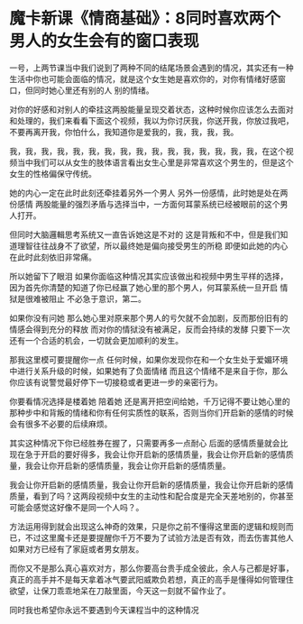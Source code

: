 # 魔卡新课《情商基础》：8同时喜欢两个男人的女生会有的窗口表现

一号，上两节课当中我们说到了两种不同的结尾场景会遇到的情况，其实还有一种生活中你也可能会面临的情况，就是这个女生她是喜欢你的，对你有情绪好感窗口，但同时她心里还有别的人 别的情绪。

对你的好感和对别人的牵挂这两股能量呈现交着状态，这种时候你应该怎么去面对和处理的，我们来看看下面这个视频，我以为你讨厌我，你送开我，你放过我吧，不要再离开我，你怕什么，我知道你是爱我的，我，我，我，我。

我，我，我，我，我，我，我，我，我，我，我，我，我，我，我，我，在这个视频当中我们可以从女生的肢体语言看出女生心里是非常喜欢这个男生的，但是这个女生的性格偏保守传统。

她的内心一定在此时此刻还牵挂着另外一个男人 另外一份感情，此时她是处在两份感情 两股能量的强烈矛盾与选择当中，一方面何耳蒙系统已经被眼前的这个男人打开。

但同时大脑邏輯思考系统又一直告诉她这是不对的 这是背叛和不中，但是我们知道理智往往战身不了欲望，所以最终她是偏向接受男生的所稳 即便如此她的内心在此时此刻依旧非常痛。

所以她留下了眼泪 如果你面临这种情况其实应该做出和视频中男生平样的选择，因为首先你清楚的知道了你已经赢了她心里的那个男人，何耳蒙系统一旦开启 情狱是很难被阻止 不必急于意识，第二。

如果你没有问她 那么她心里对原来那个男人的亏欠就不会加剧，反而那份旧有的情感会得到充分的释放 而对你的情狱没有被满足，反而会持续的发酵 只要下一次还有一个合适的机会，一切就会更加顺利的发生。

那我这里模可要提醒你一点 任何时候，如果你发现你在和一个女生处于爱媚环境中进行关系升级的时候，如果她有了负面情绪 而且这个情绪不是来自于你，那么你应该有说警觉最好停下一切接稳或者更进一步的亲密行为。

你要看情况选择是楼着她 陪着她 还是离开把空间给她，千万记得不要让她心里的那种步中和背叛的情绪和你有任何实质性的联系，否则当你们开启新的感情的时候会有很多不必要的后续麻烦。

其实这种情况下你已经胜券在握了，只需要再多一点耐心 后面的感情质量就会比现在急于开启的要好得多，我会让你开启新的感情质量，我会让你开启新的感情质量，我会让你开启新的感情质量，我会让你开启新的感情质量。

我会让你开启新的感情质量，我会让你开启新的感情质量，我会让你开启新的感情质量，看到了吗？这两段视频中女生的主动性和配合度是完全天差地别的，你甚至可能会感觉这好像不是同一个人吗？。

方法运用得到就会出现这么神奇的效果，只是你之前不懂得这里面的逻辑和规则而已，不过这里魔卡还是要提醒你千万不要为了试验方法是否有效，而去伤害其他人如果对方已经有了家庭或者男女朋友。

而你又不是那么真心喜欢对方，那么你要高台贵手成全彼此，余人与己都是好事，真正的高手并不是每天拿着冰气要武阳威欺负若想，真正的高手是懂得如何管理住欲望，让保刀乖乖地呆在刀敲里面，今天这一刻就不留作业了。

同时我也希望你永远不要遇到今天课程当中的这种情况